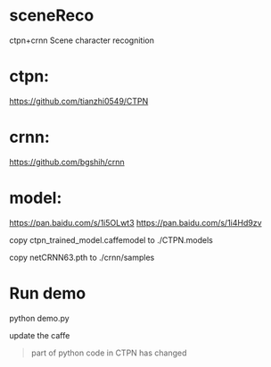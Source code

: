  sceneReco
===================================
ctpn+crnn Scene character recognition

# ctpn:

   https://github.com/tianzhi0549/CTPN

# crnn:

   https://github.com/bgshih/crnn

# model:

  https://pan.baidu.com/s/1i5OLwt3
  https://pan.baidu.com/s/1i4Hd9zv

  copy ctpn_trained_model.caffemodel to ./CTPN.models

  copy netCRNN63.pth to ./crnn/samples

# Run demo

  python demo.py

update the caffe

> part of python code in CTPN has changed
